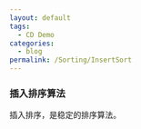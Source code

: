 ```yaml
---
layout: default
tags:
  - CD Demo
categories:
  - blog
permalink: /Sorting/InsertSort
---
```

### 插入排序算法

插入排序，是稳定的排序算法。